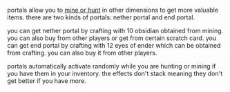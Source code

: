 <script>
  import DocsTemplate from "$lib/components/docs/DocsTemplate.svelte"
  import ItemModal from "$lib/components/docs/ItemModal.svelte"
  import DocsHeader from '$lib/components/docs/DocsHeader.svelte';
</script>

<DocsTemplate title='portals' />

portals allow you to [mine or hunt](/docs/economy/fish-hunt-mine) in other dimensions to get more valuable items.
there are two kinds of portals: <ItemModal item="nether_portal">nether portal</ItemModal> and <ItemModal item="end_portal">end portal.</ItemModal>

<DocsHeader header='h2' text="how do i get a portal?" />

you can get nether portal by crafting with 10 obsidian obtained from mining. you can also buy from other players or get from certain scratch card.
you can get end portal by crafting with 12 eyes of ender which can be obtained from crafting. you can also buy it from other players.

<DocsHeader header='h2' text="how do i use a portal?" />

portals automatically activate randomly while you are hunting or mining if you have them in your inventory. the effects don't stack meaning they don't get better if you have more.
